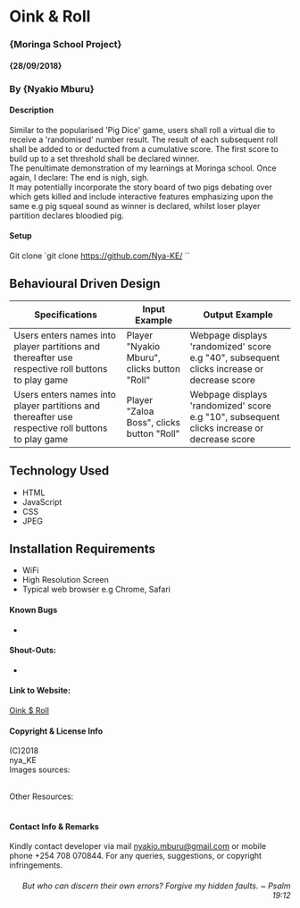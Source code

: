 # Oink & Roll
### {Moringa School Project}
#### {28/09/2018}
### By {Nyakio Mburu}

#### Description
Similar to the popularised 'Pig Dice' game, users shall roll a virtual die to receive a 'randomised' number result. The result of each subsequent roll shall be added to or deducted from a cumulative score. The first score to build up to a set threshold shall be declared winner. <br>
The penultimate demonstration of my learnings at Moringa school. Once again, I declare: The end is nigh, sigh.<br>
It may potentially incorporate the story board of two pigs debating over which gets killed and include interactive features emphasizing upon the same e.g pig squeal sound as winner is declared, whilst loser player partition declares bloodied pig.
<br>
#### Setup
Git clone
`git clone https://github.com/Nya-KE/<insert>
``
## Behavioural Driven Design
|Specifications|Input Example|Output Example|
|--------------|-------------|--------------|
|Users enters names into player partitions and thereafter use respective roll buttons to play game | Player "Nyakio Mburu", clicks button "Roll" |Webpage displays 'randomized' score e.g "40", subsequent clicks increase or decrease score|
|Users enters names into player partitions and thereafter use respective roll buttons to play game | Player "Zaloa Boss", clicks button "Roll" |Webpage displays 'randomized' score e.g "10", subsequent clicks increase or decrease score|

## Technology Used
* HTML
* JavaScript
* CSS
* JPEG

## Installation Requirements
* WiFi
* High Resolution Screen
* Typical web browser e.g  Chrome, Safari

#### Known Bugs
*

#### Shout-Outs:
*

#### Link to Website:
[Oink $ Roll]()

#### Copyright & License Info
(C)2018 <br>
nya_KE <br>
Images sources:<br>
[]()<br>

Other Resources:<br>
[]()<br>

#### Contact Info & Remarks
Kindly contact developer via mail nyakio.mburu@gmail.com or mobile phone +254 708 070844. For any queries, suggestions, or copyright infringements.<br>


###### <p style='text-align: right;'> But who can discern their own errors? Forgive my hidden faults. ~ Psalm 19:12 </p>
